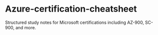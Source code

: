 # Azure-certification-cheatsheet
 Structured study notes for Microsoft certifications including AZ-900, SC-900, and more.
